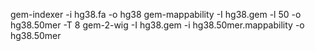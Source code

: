 gem-indexer -i hg38.fa -o hg38 
gem-mappability -I hg38.gem -l 50 -o hg38.50mer -T 8
gem-2-wig -I hg38.gem -i hg38.50mer.mappability -o hg38.50mer

